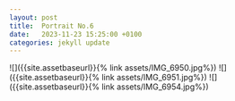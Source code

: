 ```yaml
---
layout: post
title:  Portrait No.6
date:   2023-11-23 15:25:00 +0100
categories: jekyll update
---
```

![]({{site.assetbaseurl}}{% link assets/IMG_6950.jpg%})
![]({{site.assetbaseurl}}{% link assets/IMG_6951.jpg%})
![]({{site.assetbaseurl}}{% link assets/IMG_6954.jpg%})

